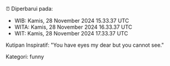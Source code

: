 ⏰ Diperbarui pada:
- WIB: Kamis, 28 November 2024 15.33.37 UTC
- WITA: Kamis, 28 November 2024 16.33.37 UTC
- WIT: Kamis, 28 November 2024 17.33.37 UTC

Kutipan Inspiratif:
"You have eyes my dear but you cannot see."


Kategori: funny

